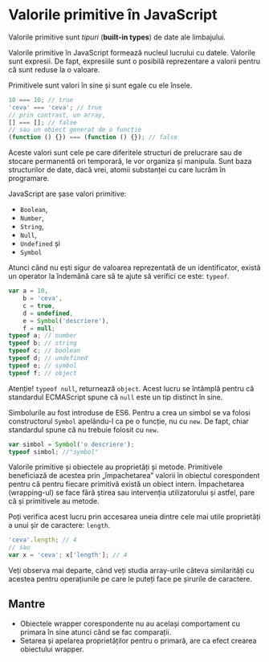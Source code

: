 # Valorile primitive în JavaScript

Valorile primitive sunt *tipuri* (**built-in types**) de date ale limbajului.

Valorile primitive în JavaScript formează nucleul lucrului cu datele.
Valorile sunt expresii. De fapt, expresiile sunt o posibilă reprezentare a valorii pentru că sunt reduse la o valoare.

Primitivele sunt valori în sine și sunt egale cu ele însele.

```javascript
10 === 10; // true
'ceva' === 'ceva'; // true
// prin contrast, un array,
[] === []; // false
// sau un obiect generat de o funcție
(function () {}) === (function () {}); // false
```

Aceste valori sunt cele pe care diferitele structuri de prelucrare sau de stocare permanentă ori temporară, le vor organiza și manipula. Sunt baza structurilor de date, dacă vrei, atomii substanței cu care lucrăm în programare.

JavaScript are șase valori primitive:

- `Boolean`,
- `Number`,
- `String`,
- `Null`,
- `Undefined` și
- `Symbol`

Atunci când nu ești sigur de valoarea reprezentată de un identificator, există un operator la îndemână care să te ajute să verifici ce este: `typeof`.

```javascript
var a = 10,
    b = 'ceva',
    c = true,
    d = undefined,
    e = Symbol('descriere'),
    f = null;
typeof a; // number
typeof b; // string
typeof c; // boolean
typeof d; // undefined
typeof e; // symbol
typeof f; // object
```

Atenție! `typeof null`, returnează `object`. Acest lucru se întâmplă pentru că standardul ECMAScript spune că `null` este un tip distinct în sine.

Simbolurile au fost introduse de ES6. Pentru a crea un simbol se va folosi constructorul `Symbol` apelându-l ca pe o funcție, nu cu `new`. De fapt, chiar standardul spune că nu trebuie folosit cu `new`.

```javascript
var simbol = Symbol('o descriere');
typeof simbol; //"symbol"
```

Valorile primitive și obiectele au proprietăți și metode. Primitivele beneficiază de acestea prin „împachetarea” valorii în obiectul corespondent pentru că pentru fiecare primitivă există un obiect intern. Împachetarea (wrapping-ul) se face fără știrea sau intervenția utilizatorului și astfel, pare că și primitivele au metode.

Poți verifica acest lucru prin accesarea uneia dintre cele mai utile proprietăți a unui șir de caractere: `length`.

```javascript
'ceva'.length; // 4
// sau
var x = 'ceva'; x['length']; // 4
```

Veți observa mai departe, când veți studia array-urile câteva similarități cu acestea pentru operațiunile pe care le puteți face pe șirurile de caractere.

## Mantre

- Obiectele wrapper corespondente nu au același comportament cu primara în sine atunci când se fac comparații.
- Setarea și apelarea proprietăților pentru o primară, are ca efect crearea obiectului wrapper.
